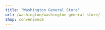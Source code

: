 ```yaml
---
title: "Washington General Store"
url: /washington/washington-general-store/
shop: convenience
---
```

